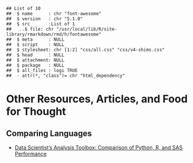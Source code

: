 



```
## List of 10
##  $ name      : chr "font-awesome"
##  $ version   : chr "5.1.0"
##  $ src       :List of 1
##   ..$ file: chr "/usr/local/lib/R/site-library/rmarkdown/rmd/h/fontawesome"
##  $ meta      : NULL
##  $ script    : NULL
##  $ stylesheet: chr [1:2] "css/all.css" "css/v4-shims.css"
##  $ head      : NULL
##  $ attachment: NULL
##  $ package   : NULL
##  $ all_files : logi TRUE
##  - attr(*, "class")= chr "html_dependency"
```






# Other Resources, Articles, and Food for Thought

## Comparing Languages

- [Data Scientist’s Analysis Toolbox: Comparison of Python, R, and SAS Performance](https://scholar.smu.edu/datasciencereview/vol1/iss2/7/)




